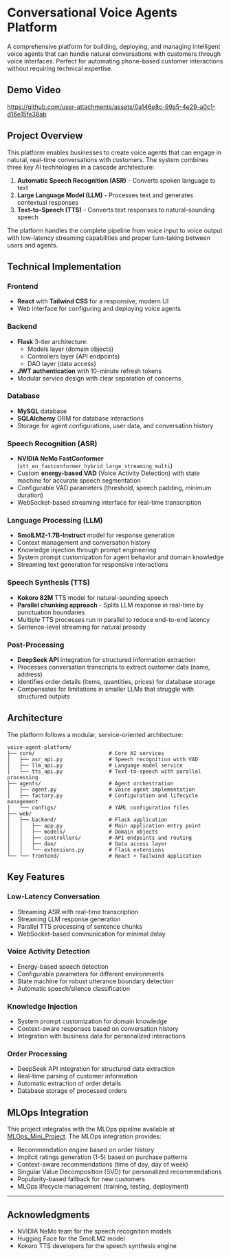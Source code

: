 # Conversational Voice Agents Platform

A comprehensive platform for building, deploying, and managing intelligent voice agents that can handle natural conversations with customers through voice interfaces. Perfect for automating phone-based customer interactions without requiring technical expertise.

## Demo Video

https://github.com/user-attachments/assets/0a146e8c-99a5-4e29-a0c1-d16e15fe38ab

## Project Overview

This platform enables businesses to create voice agents that can engage in natural, real-time conversations with customers. The system combines three key AI technologies in a cascade architecture:

1. **Automatic Speech Recognition (ASR)** - Converts spoken language to text
2. **Large Language Model (LLM)** - Processes text and generates contextual responses
3. **Text-to-Speech (TTS)** - Converts text responses to natural-sounding speech

The platform handles the complete pipeline from voice input to voice output with low-latency streaming capabilities and proper turn-taking between users and agents.

## Technical Implementation

### Frontend
- **React** with **Tailwind CSS** for a responsive, modern UI
- Web interface for configuring and deploying voice agents

### Backend
- **Flask** 3-tier architecture:
  - Models layer (domain objects)
  - Controllers layer (API endpoints)
  - DAO layer (data access)
- **JWT authentication** with 10-minute refresh tokens
- Modular service design with clear separation of concerns

### Database
- **MySQL** database
- **SQLAlchemy** ORM for database interactions
- Storage for agent configurations, user data, and conversation history

### Speech Recognition (ASR)
- **NVIDIA NeMo FastConformer** (`stt_en_fastconformer_hybrid_large_streaming_multi`)
- Custom **energy-based VAD** (Voice Activity Detection) with state machine for accurate speech segmentation
- Configurable VAD parameters (threshold, speech padding, minimum duration)
- WebSocket-based streaming interface for real-time transcription

### Language Processing (LLM)
- **SmolLM2-1.7B-Instruct** model for response generation
- Context management and conversation history
- Knowledge injection through prompt engineering
- System prompt customization for agent behavior and domain knowledge
- Streaming text generation for responsive interactions

### Speech Synthesis (TTS)
- **Kokoro 82M** TTS model for natural-sounding speech
- **Parallel chunking approach** - Splits LLM response in real-time by punctuation boundaries
- Multiple TTS processes run in parallel to reduce end-to-end latency
- Sentence-level streaming for natural prosody

### Post-Processing
- **DeepSeek API** integration for structured information extraction
- Processes conversation transcripts to extract customer data (name, address)
- Identifies order details (items, quantities, prices) for database storage
- Compensates for limitations in smaller LLMs that struggle with structured outputs

## Architecture

The platform follows a modular, service-oriented architecture:

```
voice-agent-platform/
├── core/                        # Core AI services
│   ├── asr_api.py               # Speech recognition with VAD
│   ├── llm_api.py               # Language model service
│   └── tts_api.py               # Text-to-speech with parallel processing
├── agents/                      # Agent orchestration
│   ├── agent.py                 # Voice agent implementation
│   ├── factory.py               # Configuration and lifecycle management
│   └── configs/                 # YAML configuration files
├── web/
│   ├── backend/                 # Flask application
│   │   ├── app.py               # Main application entry point
│   │   ├── models/              # Domain objects
│   │   ├── controllers/         # API endpoints and routing
│   │   ├── dao/                 # Data access layer
│   │   └── extensions.py        # Flask extensions
└── └── frontend/                # React + Tailwind application
```

## Key Features

### Low-Latency Conversation
- Streaming ASR with real-time transcription
- Streaming LLM response generation
- Parallel TTS processing of sentence chunks
- WebSocket-based communication for minimal delay

### Voice Activity Detection
- Energy-based speech detection
- Configurable parameters for different environments
- State machine for robust utterance boundary detection
- Automatic speech/silence classification

### Knowledge Injection
- System prompt customization for domain knowledge
- Context-aware responses based on conversation history
- Integration with business data for personalized interactions

### Order Processing
- DeepSeek API integration for structured data extraction
- Real-time parsing of customer information
- Automatic extraction of order details
- Database storage of processed orders

## MLOps Integration

This project integrates with the MLOps pipeline available at [MLOps_Mini_Project](https://github.com/FILALIHicham/MLOps_Mini_Project). The MLOps integration provides:

- Recommendation engine based on order history
- Implicit ratings generation (1-5) based on purchase patterns
- Context-aware recommendations (time of day, day of week)
- Singular Value Decomposition (SVD) for personalized recommendations
- Popularity-based fallback for new customers
- MLOps lifecycle management (training, testing, deployment)

---

## Acknowledgments

- NVIDIA NeMo team for the speech recognition models
- Hugging Face for the SmolLM2 model
- Kokoro TTS developers for the speech synthesis engine
